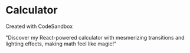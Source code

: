 # Calculator
Created with CodeSandbox

"Discover my React-powered calculator with mesmerizing transitions and lighting effects, making math feel like magic!"
